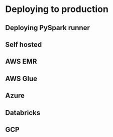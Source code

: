 # Deploying to production

## Deploying PySpark runner

## Self hosted

## AWS EMR

## AWS Glue

## Azure

## Databricks

## GCP
